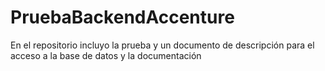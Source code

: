 # PruebaBackendAccenture
En el repositorio incluyo la prueba y un documento de descripción para el acceso a la base de datos y la documentación
